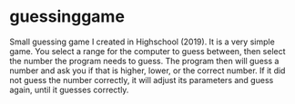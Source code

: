 # guessinggame
Small guessing game I created in Highschool (2019).
It is a very simple game. You select a range for the computer to guess between, then select the number the program needs to guess.
The program then will guess a number and ask you if that is higher, lower, or the correct number. If it did not guess the number correctly, it will adjust its parameters and guess again, until it guesses correctly. 
